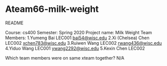 # Ateam66-milk-weight

README

Course: cs400
Semester: Spring 2020
Project name: Milk Weight
Team Members:
1.Yumeng Bai LEC001 bai54@wisc.edu
2.Xi (Chelsea) Chen LEC002 xchen783@wisc.edu 
3.Ruiwen Wang LEC002 rwang436@wisc.edu
4.Yiduo Wang LEC001 ywang2292@wisc.edu
5.Kexin Chen LEC002

Which team members were on same xteam together?
N/A

